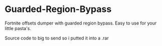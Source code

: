 # Guarded-Region-Bypass
Fortnite offsets dumper with guarded region bypass. Easy to use for your little pasta's.  

Source code to big to send so i putted it into a .rar
